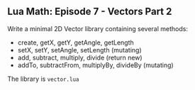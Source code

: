 ## Lua Math: Episode 7 - Vectors Part 2

Write a minimal 2D Vector library containing several methods:
  - create, getX, getY, getAngle, getLength
  - setX, setY, setAngle, setLength (mutating)
  - add, subtract, multiply, divide (return new)
  - addTo, subtractFrom, multiplyBy, divideBy (mutating)

The library is `vector.lua`